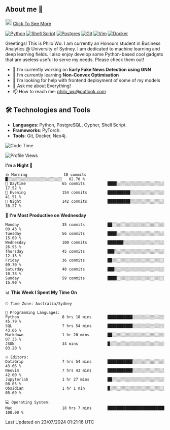 ## About me 🤗

<a href="#"><img src="https://media.giphy.com/media/hvRJCLFzcasrR4ia7z/giphy.gif" width="20px" height="20px"></a> [Click To See More](https://codeboyphilo.github.io)

[![Python](https://img.shields.io/badge/python-3670A0?style=for-the-badge&logo=python&logoColor=ffdd54)](#)
[![Shell Script](https://img.shields.io/badge/shell_script-%23121011.svg?style=for-the-badge&logo=gnu-bash&logoColor=white)](#)
[![Postgres](https://img.shields.io/badge/postgres-%23316192.svg?style=for-the-badge&logo=postgresql&logoColor=white)](#)
[![Git](https://img.shields.io/badge/git-%23F05033.svg?style=for-the-badge&logo=git&logoColor=white)](#)
[![Vim](https://img.shields.io/badge/VIM-%2311AB00.svg?style=for-the-badge&logo=vim&logoColor=white)](#)
[![Docker](https://img.shields.io/badge/docker-%230db7ed.svg?style=for-the-badge&logo=docker&logoColor=white)](#)

Greetings! This is Philo Wu. I am currently an Honours student in Business Analytics \@ University of Sydney. I am dedicated to machine learning and deep learning fields. I also enjoy develop some Python-based cool gadgets that are ~~useless~~ useful to serve my needs. Please check them out!

- 🔭 I’m currently working on **Early Fake News Detection using GNN**
- 🌱 I’m currently learning **Non-Convex Optimisation**
- 🤔 I’m looking for help with frontend deployment of some of my models
- 💬 Ask me about Everything!
- 📫 How to reach me: philo_wu@outlook.com

## 🛠 Technologies and Tools
- **Languages**: Python, PostgreSQL, Cypher, Shell Script.
- **Frameworks**: PyTorch.
- **Tools**: Git, Docker, Neo4j.

<!--START_SECTION:waka-->
![Code Time](http://img.shields.io/badge/Code%20Time-335%20hrs%2045%20mins-blue)

![Profile Views](http://img.shields.io/badge/Profile%20Views-5-blue)

**I'm a Night 🦉** 

```text
🌞 Morning                10 commits          █░░░░░░░░░░░░░░░░░░░░░░░░   02.70 % 
🌆 Daytime                65 commits          ████░░░░░░░░░░░░░░░░░░░░░   17.52 % 
🌃 Evening                154 commits         ██████████░░░░░░░░░░░░░░░   41.51 % 
🌙 Night                  142 commits         ██████████░░░░░░░░░░░░░░░   38.27 % 
```
📅 **I'm Most Productive on Wednesday** 

```text
Monday                   35 commits          ██░░░░░░░░░░░░░░░░░░░░░░░   09.43 % 
Tuesday                  56 commits          ████░░░░░░░░░░░░░░░░░░░░░   15.09 % 
Wednesday                100 commits         ███████░░░░░░░░░░░░░░░░░░   26.95 % 
Thursday                 45 commits          ███░░░░░░░░░░░░░░░░░░░░░░   12.13 % 
Friday                   36 commits          ██░░░░░░░░░░░░░░░░░░░░░░░   09.70 % 
Saturday                 40 commits          ███░░░░░░░░░░░░░░░░░░░░░░   10.78 % 
Sunday                   59 commits          ████░░░░░░░░░░░░░░░░░░░░░   15.90 % 
```


📊 **This Week I Spent My Time On** 

```text
🕑︎ Time Zone: Australia/Sydney

💬 Programming Languages: 
Python                   8 hrs 18 mins       ███████████░░░░░░░░░░░░░░   45.79 % 
SQL                      7 hrs 54 mins       ███████████░░░░░░░░░░░░░░   43.66 % 
Markdown                 1 hr 20 mins        ██░░░░░░░░░░░░░░░░░░░░░░░   07.35 % 
JSON                     34 mins             █░░░░░░░░░░░░░░░░░░░░░░░░   03.20 % 

🔥 Editors: 
DataGrip                 7 hrs 54 mins       ███████████░░░░░░░░░░░░░░   43.66 % 
Neovim                   7 hrs 43 mins       ███████████░░░░░░░░░░░░░░   42.60 % 
Jupyterlab               1 hr 27 mins        ██░░░░░░░░░░░░░░░░░░░░░░░   08.05 % 
Obsidian                 1 hr 1 min          █░░░░░░░░░░░░░░░░░░░░░░░░   05.69 % 

💻 Operating System: 
Mac                      18 hrs 7 mins       █████████████████████████   100.00 % 
```


 Last Updated on 23/07/2024 01:21:16 UTC
<!--END_SECTION:waka-->
